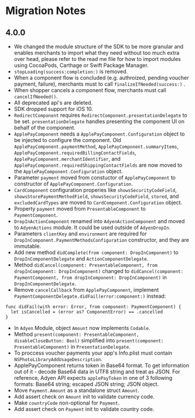 #  Migration Notes

## 4.0.0

- We changed the module structure of the SDK to be more granular and enables merchants to import what they need without too much extra over head, please refer to the read me file for how to import modules using CocoaPods, Carthage or Swift Package Manager.
-  `stopLoading(success:completion:)` is removed.
- When a component flow is concluded (e.g. authroized, pending voucher payment, failure), merchants must to call `finalizeIfNeeded(success:)` .
- When shopper cancels a component flow,  merchants must call `cancelIfNeeded()`.
- All deprecated api's are deleted.
- SDK dropped support for iOS 10.
- `RedirectComponent` requires `RedirectComponent.presentationDelegate` to be set.  `presentationDelegate` handles presenting the component UI on behalf of the component.
- `ApplePayComponent` needs a `ApplePayComponent.Configuration` object to be injected to configure the component.  Old `ApplePayComponent.paymentMethod`, `ApplePayComponent.summaryItems`, `ApplePayComponent.requiredBillingContactFields`, `ApplePayComponent.merchantIdentifier`, and `ApplePayComponent.requiredShippingContactFields` are now moved to the `ApplePayComponent.Configuration` object.
- Parameter `payment` moved from constuctor of `ApplePayComponent` to constructor of `ApplePayComponent.Configuration`.
- `CardComponent` configuration properies like `showsSecurityCodeField`, `showsStorePaymentMethodField`, `showsSecurityCodeField`, `stored`, and `excludedCardTypes` are moved to `CardComponent.Configuration` object.
- Property `payment` moved from `PresentableComponent` to `PaymentComponent`.
- `DropInActionComponent` renamed into `AdyenActionComponent` and moved to `AdyenActions` module. It could be used outside of `AdyenDropIn`.
- Parameters `clientKey` and `environment` are required for `DropInComponent.PaymentMethodsConfiguration` constructor, and they are immutable.
- Add new method `didComplete(from component: DropInComponent)` to `DropInComponentDelegate` and `ActionComponentDelegate`.
- Method `didCancel(component: PresentableComponent, from dropInComponent: DropInComponent)` changed to `didCancel(component: PaymentComponent, from dropInComponent: DropInComponent)` in `DropInComponentDelegate`.
- Remove `cancelCallback` from `ApplePayComponent`, implement `PaymentComponentDelegate.didFail(error:component:)` instead:
```
func didFail(with error: Error, from component: PaymentComponent) {
  let isCancelled = (error as? ComponentError) == .cancelled
}
```
- In `Adyen` Module, object `Amount` now implements `Codable`.
- Method `present(component: PresentableComponent, disableCloseButton: Bool)` simplified into `present(component: PresentableComponent)` in `PresentationDelegate`.
- To proccess voucher payments your app's Info.plist must contain `NSPhotoLibraryAddUsageDescription`.
- ApplePayComponent returns token in Base64 format. To get information out of it - decode Base64 data in UTF8 string and treat as JSON. For reference, Adyen API expects `applePayToken` in one of 3 following formats: Base64 string; escaped JSON string; JSON object.
- Move `Payment.Amount` as a standalone struct `Amount`.
- Add assert check on `Amount` init to validate currency code.
- Make `countryCode` non-optional for `Payment`.
- Add assert check on `Payment` init to validate country code.
